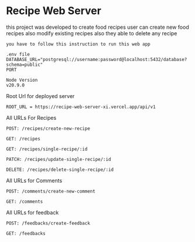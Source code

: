 # Recipe Web Server

this project was developed to create food recipes
user can create new food recipes also modify existing recipes
also they able to delete any recipe

`you have to follow this instruction to run this web app`
```
.env file
DATABASE_URL="postgresql://username:password@localhost:5432/database?schema=public"
PORT
```

```
Node Version
v20.9.0
```

Root Url for deployed server

`ROOT_URL = https://recipe-web-server-xi.vercel.app/api/v1`

All URLs For Recipes

`POST: /recipes/create-new-recipe`

`GET: /recipes`

`GET: /recipes/single-recipe/:id`

`PATCH: /recipes/update-single-recipe/:id`

`DELETE: /recipes/delete-single-recipe/:id`


All URLs for Comments

`POST: /comments/create-new-comment`

`GET: /comments`


All URLs for feedback

`POST: /feedbacks/create-feedback`

`GET: /feedbacks`

